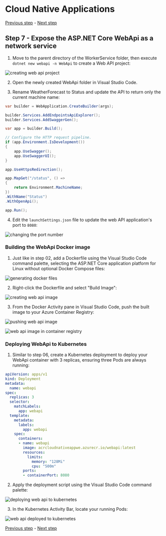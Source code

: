 # Cloud Native Applications

[Previous step](../step-06/README.md) - [Next step](../step-08/README.md)

## Step 7 - Expose the ASP.NET Core WebApi as a network service

1. Move to the parent directory of the WorkerService folder, then execute `dotnet new webapi -n WebApi` to create a Web API project:

![creating web api project](sshot-7-1.png)

2. Open the newly created WebApi folder in Visual Studio Code.

3. Rename WeatherForecast to Status and update the API to return only the current machine name:

```csharp
var builder = WebApplication.CreateBuilder(args);

builder.Services.AddEndpointsApiExplorer();
builder.Services.AddSwaggerGen();

var app = builder.Build();

// Configure the HTTP request pipeline.
if (app.Environment.IsDevelopment())
{
    app.UseSwagger();
    app.UseSwaggerUI();
}

app.UseHttpsRedirection();

app.MapGet("/status", () =>
{
    return Environment.MachineName;
})
.WithName("Status")
.WithOpenApi();

app.Run();

```

4. Edit the `launchSettings.json` file to update the web API application's port to `8080`:

![changing the port number](sshot-7-2.png)

### Building the WebApi Docker image

1. Just like in step 02, add a Dockerfile using the Visual Studio Code command palette, selecting the ASP.NET Core application platform for Linux without optional Docker Compose files:

![generating docker files](sshot-7-3.png)

2. Right-click the Dockerfile and select "Build Image":

![creating web api image](sshot-7-4.png)

3. From the Docker Activity pane in Visual Studio Code, push the built image to your Azure Container Registry:

![pushing web api image](sshot-7-5.png)

![web api image in container registry](sshot-7-6.png)

### Deploying WebApi to Kubernetes

1. Similar to step 06, create a Kubernetes deployment to deploy your WebApi container with 3 replicas, ensuring three Pods are always running:

```yaml
apiVersion: apps/v1
kind: Deployment
metadata:
  name: webapi
spec:
  replicas: 3
  selector:
    matchLabels:
      app: webapi
  template:
    metadata:
      labels:
        app: webapi
    spec:
      containers:
      - name: webapi
        image: acrcloudnativeappwe.azurecr.io/webapi:latest
        resources:
          limits:
            memory: "128Mi"
            cpu: "500m"
        ports:
        - containerPort: 8080
```

2. Apply the deployment script using the Visual Studio Code command palette:

![deploying web api to kubernetes](sshot-7-7.png)

3. In the Kubernetes Activity Bar, locate your running Pods:

![web api deployed to kubernetes](sshot-7-8.png)


[Previous step](../step-06/README.md) - [Next step](../step-08/README.md)